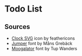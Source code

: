 # Todo List

## Sources
- [Clock SVG](https://feathericons.com/) icon by feathericons
- [Jumper](https://www.dafont.com/jumper-3.font?text=Tasks+%28test%29) font by Måns Grebäck
- [Moogalator](http://dafont.com/moogalator.font?text=Tasks+%28test%29) font by Tup Wanders
